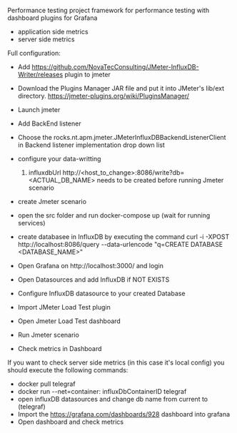 Performance testing project framework for performance testing with dashboard plugins for Grafana 
- application side metrics 
- server side metrics 

Full configuration: 
- Add https://github.com/NovaTecConsulting/JMeter-InfluxDB-Writer/releases plugin to jmeter 
- Download the Plugins Manager JAR file and put it into JMeter's lib/ext directory. https://jmeter-plugins.org/wiki/PluginsManager/
- Launch jmeter 
- Add BackEnd listener 
- Choose the rocks.nt.apm.jmeter.JMeterInfluxDBBackendListenerClient in Backend listener implementation drop down list 
- configure your data-writting 
    1. influxdbUrl http://<host_to_change>:8086/write?db=<ACTUAL_DB_NAME> needs to be created before running Jmeter scenario 
   
- create Jmeter scenario 
- open the src folder and run docker-compose up (wait for running services)
- create databasee in InfluxDB by executing the command curl -i -XPOST http://localhost:8086/query --data-urlencode "q=CREATE DATABASE <DATABASE_NAME>"
- Open Grafana on http://localhost:3000/ and login 
- Open Datasources and add InfluxDB if NOT EXISTS
- Configure InfluxDB datasource to your created Database 
- Import JMeter Load Test plugin 
- Open Jmeter Load Test dashboard 
- Run Jmeter scenario 
- Check metrics in Dashboard 

If you want to check server side metrics (in this case it's local config) you should execute the following commands: 
- docker pull telegraf 
- docker run --net=container: influxDbContainerID telegraf
- open influxDB datasources and change db name from current to (telegraf) 
- Import the https://grafana.com/dashboards/928 dashboard into grafana 
- Open dashboard and check metrics 
